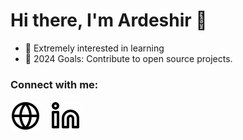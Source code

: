 # Hi there, I'm Ardeshir 👋

- 🌱 Extremely interested in learning
- 🥅 2024 Goals: Contribute to open source projects.

### Connect with me:

[![website](./globe.svg)](https://ardeshiir.io)
&nbsp;&nbsp;
[![website](./linkedin.svg)](https://www.linkedin.com/in/ardeshir-laghai-54b10a226/)
&nbsp;&nbsp;

<br />

[website]: https://ardeshiir.io
[linkedin]: https://www.linkedin.com/in/ardeshir-laghai-54b10a226/
